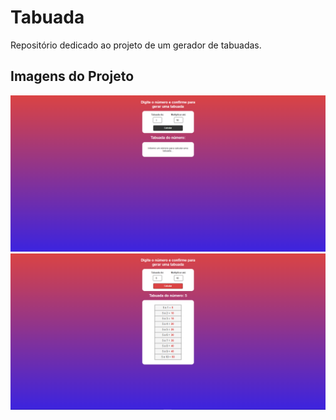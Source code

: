 # Tabuada

Repositório dedicado ao projeto de um gerador de tabuadas.

## Imagens do Projeto

![IMG-TABUADA 1](img/IMG-TABUADA%201.png)
![IMG-TABUADA 2](img/IMG-TABUADA%202.png)
